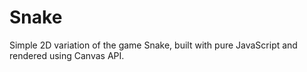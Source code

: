 # Snake
Simple 2D variation of the game Snake, built with pure JavaScript and rendered using Canvas API.
